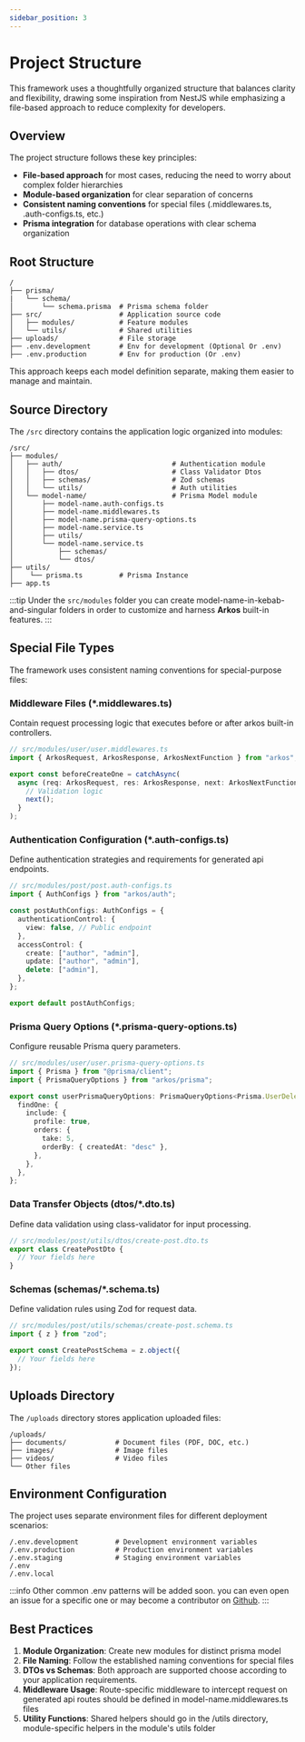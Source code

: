 ```yaml
---
sidebar_position: 3
---
```


# Project Structure

This framework uses a thoughtfully organized structure that balances clarity and flexibility, drawing some inspiration from NestJS while emphasizing a file-based approach to reduce complexity for developers.

## Overview

The project structure follows these key principles:

- **File-based approach** for most cases, reducing the need to worry about complex folder hierarchies
- **Module-based organization** for clear separation of concerns
- **Consistent naming conventions** for special files (.middlewares.ts, .auth-configs.ts, etc.)
- **Prisma integration** for database operations with clear schema organization

## Root Structure

```
/
├── prisma/
|   └── schema/
│       └── schema.prisma  # Prisma schema folder
├── src/                   # Application source code
│   ├── modules/           # Feature modules
│   └── utils/             # Shared utilities
├── uploads/               # File storage
├── .env.development       # Env for development (Optional Or .env)
├── .env.production        # Env for production (Or .env)
```

This approach keeps each model definition separate, making them easier to manage and maintain.

## Source Directory

The `/src` directory contains the application logic organized into modules:

```
/src/
├── modules/
│   ├── auth/                           # Authentication module
│   │   ├── dtos/                       # Class Validator Dtos
│   │   ├── schemas/                    # Zod schemas
│   │   └── utils/                      # Auth utilities
│   └── model-name/                     # Prisma Model module
│       ├── model-name.auth-configs.ts
│       ├── model-name.middlewares.ts
│       ├── model-name.prisma-query-options.ts
│       ├── model-name.service.ts
│       ├── utils/
│       └── model-name.service.ts
│           ├── schemas/
│           └── dtos/
├── utils/
│    └── prisma.ts         # Prisma Instance
├── app.ts
```

:::tip
Under the `src/modules` folder you can create model-name-in-kebab-and-singular folders in order to customize and harness **Arkos** built-in features.
:::

## Special File Types

The framework uses consistent naming conventions for special-purpose files:

### Middleware Files (\*.middlewares.ts)

Contain request processing logic that executes before or after arkos built-in controllers.

```typescript
// src/modules/user/user.middlewares.ts
import { ArkosRequest, ArkosResponse, ArkosNextFunction } from "arkos";

export const beforeCreateOne = catchAsync(
  async (req: ArkosRequest, res: ArkosResponse, next: ArkosNextFunction) => {
    // Validation logic
    next();
  }
);
```

### Authentication Configuration (\*.auth-configs.ts)

Define authentication strategies and requirements for generated api endpoints.

```ts
// src/modules/post/post.auth-configs.ts
import { AuthConfigs } from "arkos/auth";

const postAuthConfigs: AuthConfigs = {
  authenticationControl: {
    view: false, // Public endpoint
  },
  accessControl: {
    create: ["author", "admin"],
    update: ["author", "admin"],
    delete: ["admin"],
  },
};

export default postAuthConfigs;
```

### Prisma Query Options (\*.prisma-query-options.ts)

Configure reusable Prisma query parameters.

```ts
// src/modules/user/user.prisma-query-options.ts
import { Prisma } from "@prisma/client";
import { PrismaQueryOptions } from "arkos/prisma";

export const userPrismaQueryOptions: PrismaQueryOptions<Prisma.UserDelegate> = {
  findOne: {
    include: {
      profile: true,
      orders: {
        take: 5,
        orderBy: { createdAt: "desc" },
      },
    },
  },
};
```

### Data Transfer Objects (dtos/\*.dto.ts)

Define data validation using class-validator for input processing.

```typescript
// src/modules/post/utils/dtos/create-post.dto.ts
export class CreatePostDto {
  // Your fields here
}
```

### Schemas (schemas/\*.schema.ts)

Define validation rules using Zod for request data.

```ts
// src/modules/post/utils/schemas/create-post.schema.ts
import { z } from "zod";

export const CreatePostSchema = z.object({
  // Your fields here
});
```

## Uploads Directory

The `/uploads` directory stores application uploaded files:

```
/uploads/
├── documents/            # Document files (PDF, DOC, etc.)
├── images/               # Image files
├── videos/               # Video files
└── Other files
```

## Environment Configuration

The project uses separate environment files for different deployment scenarios:

```
/.env.development         # Development environment variables
/.env.production          # Production environment variables
/.env.staging             # Staging environment variables
/.env
/.env.local
```

:::info
Other common .env patterns will be added soon. you can even open an issue for a specific one or may become a contributor on [Github](https://github.com/Uanela/arkos).
:::

## Best Practices

1. **Module Organization**: Create new modules for distinct prisma model
2. **File Naming**: Follow the established naming conventions for special files
3. **DTOs vs Schemas**: Both approach are supported choose according to your application requirements.
4. **Middleware Usage**: Route-specific middleware to intercept request on generated api routes should be defined in model-name.middlewares.ts files
5. **Utility Functions**: Shared helpers should go in the /utils directory, module-specific helpers in the module's utils folder
